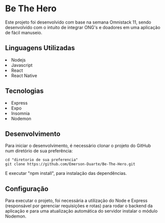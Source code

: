 <h1> Be The Hero </h1>

<p> Este projeto foi desenvolvido com base na semana Omnistack 11, sendo desenvolvido com o intuito de integrar ONG's e doadores em uma aplicação de fácil manuseio.</p>


<h2>Linguagens Utilizadas</h2>

<li>Nodejs</li>
<li>Javascript</li>
<li>React</li>
<li>React Native</li>


<h2>Tecnologias</h2>

<li>Express</li>
<li>Expo</li>
<li>Insomnia</li>
<li>Nodemon</li>


<h2>Desenvolvimento</h2>

Para iniciar o desenvolvimento, é necessário clonar o projeto do GitHub num diretório de sua preferência:
```shell
cd "diretorio de sua preferencia"
git clone https://github.com/Emerson-Duarte/Be-The-Hero.git
```
E executar "npm install", para instalação das dependências.


<h2>Configuração</h2>

<p>Para executar o projeto, foi necessária a utilização do Node e Express 
(responsável por gerenciar requisições e rotas) para rodar o backend da aplicação 
e para uma atualização automática do servidor instalar o módulo Nodemon.</p>





